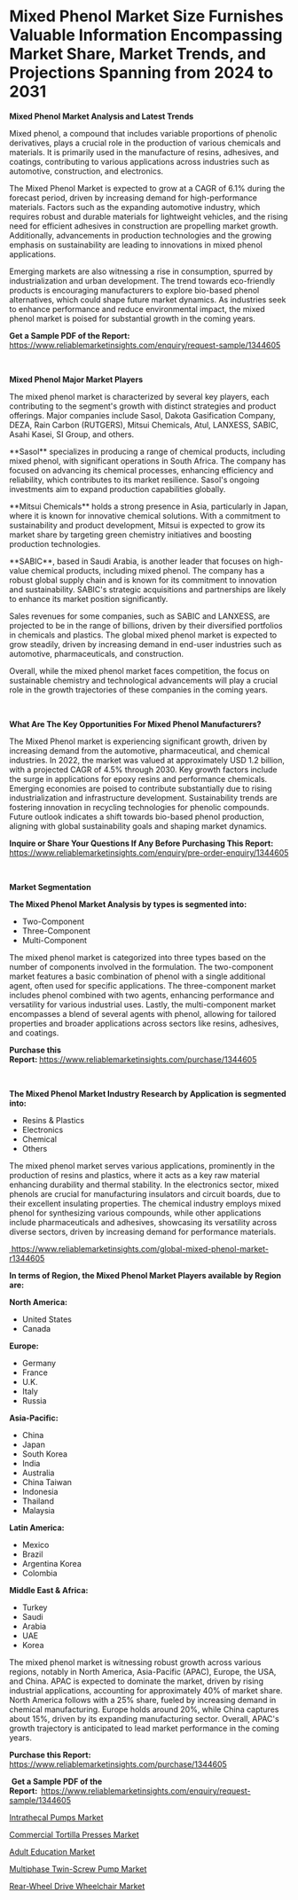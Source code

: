 <p><h1>Mixed Phenol Market Size Furnishes Valuable Information Encompassing Market Share, Market Trends, and Projections Spanning from 2024 to 2031</h1></p><p><strong>Mixed Phenol Market Analysis and Latest Trends</strong></p>
<p><p>Mixed phenol, a compound that includes variable proportions of phenolic derivatives, plays a crucial role in the production of various chemicals and materials. It is primarily used in the manufacture of resins, adhesives, and coatings, contributing to various applications across industries such as automotive, construction, and electronics.</p><p>The Mixed Phenol Market is expected to grow at a CAGR of 6.1% during the forecast period, driven by increasing demand for high-performance materials. Factors such as the expanding automotive industry, which requires robust and durable materials for lightweight vehicles, and the rising need for efficient adhesives in construction are propelling market growth. Additionally, advancements in production technologies and the growing emphasis on sustainability are leading to innovations in mixed phenol applications.</p><p>Emerging markets are also witnessing a rise in consumption, spurred by industrialization and urban development. The trend towards eco-friendly products is encouraging manufacturers to explore bio-based phenol alternatives, which could shape future market dynamics. As industries seek to enhance performance and reduce environmental impact, the mixed phenol market is poised for substantial growth in the coming years.</p></p>
<p><strong>Get a Sample PDF of the Report:&nbsp;</strong> <a href="https://www.reliablemarketinsights.com/enquiry/request-sample/1344605?utm_campaign=1579&utm_medium=2&utm_source=Github&utm_content=ia&utm_term=12102024&utm_id=mixed-phenol">https://www.reliablemarketinsights.com/enquiry/request-sample/1344605</a></p>
<p>&nbsp;</p>
<p><strong>Mixed Phenol Major Market Players</strong></p>
<p><p>The mixed phenol market is characterized by several key players, each contributing to the segment's growth with distinct strategies and product offerings. Major companies include Sasol, Dakota Gasification Company, DEZA, Rain Carbon (RUTGERS), Mitsui Chemicals, Atul, LANXESS, SABIC, Asahi Kasei, SI Group, and others.</p><p>**Sasol** specializes in producing a range of chemical products, including mixed phenol, with significant operations in South Africa. The company has focused on advancing its chemical processes, enhancing efficiency and reliability, which contributes to its market resilience. Sasol's ongoing investments aim to expand production capabilities globally.</p><p>**Mitsui Chemicals** holds a strong presence in Asia, particularly in Japan, where it is known for innovative chemical solutions. With a commitment to sustainability and product development, Mitsui is expected to grow its market share by targeting green chemistry initiatives and boosting production technologies.</p><p>**SABIC**, based in Saudi Arabia, is another leader that focuses on high-value chemical products, including mixed phenol. The company has a robust global supply chain and is known for its commitment to innovation and sustainability. SABIC's strategic acquisitions and partnerships are likely to enhance its market position significantly.</p><p>Sales revenues for some companies, such as SABIC and LANXESS, are projected to be in the range of billions, driven by their diversified portfolios in chemicals and plastics. The global mixed phenol market is expected to grow steadily, driven by increasing demand in end-user industries such as automotive, pharmaceuticals, and construction.</p><p>Overall, while the mixed phenol market faces competition, the focus on sustainable chemistry and technological advancements will play a crucial role in the growth trajectories of these companies in the coming years.</p></p>
<p>&nbsp;</p>
<p><strong>What Are The Key Opportunities For Mixed Phenol Manufacturers?</strong></p>
<p><p>The Mixed Phenol market is experiencing significant growth, driven by increasing demand from the automotive, pharmaceutical, and chemical industries. In 2022, the market was valued at approximately USD 1.2 billion, with a projected CAGR of 4.5% through 2030. Key growth factors include the surge in applications for epoxy resins and performance chemicals. Emerging economies are poised to contribute substantially due to rising industrialization and infrastructure development. Sustainability trends are fostering innovation in recycling technologies for phenolic compounds. Future outlook indicates a shift towards bio-based phenol production, aligning with global sustainability goals and shaping market dynamics.</p></p>
<p><strong>Inquire or Share Your Questions If Any Before Purchasing This Report:</strong> <a href="https://www.reliablemarketinsights.com/enquiry/pre-order-enquiry/1344605?utm_campaign=1579&utm_medium=2&utm_source=Github&utm_content=ia&utm_term=12102024&utm_id=mixed-phenol">https://www.reliablemarketinsights.com/enquiry/pre-order-enquiry/1344605</a></p>
<p>&nbsp;</p>
<p><strong>Market Segmentation</strong></p>
<p><strong>The Mixed Phenol Market Analysis by types is segmented into:</strong></p>
<p><ul><li>Two-Component</li><li>Three-Component</li><li>Multi-Component</li></ul></p>
<p><p>The mixed phenol market is categorized into three types based on the number of components involved in the formulation. The two-component market features a basic combination of phenol with a single additional agent, often used for specific applications. The three-component market includes phenol combined with two agents, enhancing performance and versatility for various industrial uses. Lastly, the multi-component market encompasses a blend of several agents with phenol, allowing for tailored properties and broader applications across sectors like resins, adhesives, and coatings.</p></p>
<p><strong>Purchase this Report:&nbsp;</strong><a href="https://www.reliablemarketinsights.com/purchase/1344605?utm_campaign=1579&utm_medium=2&utm_source=Github&utm_content=ia&utm_term=12102024&utm_id=mixed-phenol">https://www.reliablemarketinsights.com/purchase/1344605</a></p>
<p>&nbsp;</p>
<p><strong>The Mixed Phenol Market Industry Research by Application is segmented into:</strong></p>
<p><ul><li>Resins & Plastics</li><li>Electronics</li><li>Chemical</li><li>Others</li></ul></p>
<p><p>The mixed phenol market serves various applications, prominently in the production of resins and plastics, where it acts as a key raw material enhancing durability and thermal stability. In the electronics sector, mixed phenols are crucial for manufacturing insulators and circuit boards, due to their excellent insulating properties. The chemical industry employs mixed phenol for synthesizing various compounds, while other applications include pharmaceuticals and adhesives, showcasing its versatility across diverse sectors, driven by increasing demand for performance materials.</p></p>
<p><a href="https://www.reliablemarketinsights.com/global-mixed-phenol-market-r1344605?utm_campaign=1579&utm_medium=2&utm_source=Github&utm_content=ia&utm_term=12102024&utm_id=mixed-phenol">&nbsp;https://www.reliablemarketinsights.com/global-mixed-phenol-market-r1344605</a></p>
<p><strong>In terms of Region, the Mixed Phenol Market Players available by Region are:</strong></p>
<p>
    <p> <strong> North America: </strong>
        <ul>
            <li>United States</li>
            <li>Canada</li>
        </ul>
        </p> 
    <p> <strong> Europe: </strong>
        <ul>
            <li>Germany</li>
            <li>France</li>
            <li>U.K.</li>
            <li>Italy</li>
            <li>Russia</li>
        </ul>
        </p> 
    <p> <strong> Asia-Pacific: </strong>
        <ul>
            <li>China</li>
            <li>Japan</li>
            <li>South Korea</li>
            <li>India</li>
            <li>Australia</li>
            <li>China Taiwan</li>
            <li>Indonesia</li>
            <li>Thailand</li>
            <li>Malaysia</li>
        </ul>
        </p> 
    <p> <strong> Latin America: </strong>
        <ul>
            <li>Mexico</li>
            <li>Brazil</li>
            <li>Argentina Korea</li>
            <li>Colombia</li>
        </ul>
        </p> 
    <p> <strong> Middle East & Africa: </strong>
        <ul>
            <li>Turkey</li>
            <li>Saudi</li>
            <li>Arabia</li>
            <li>UAE</li>
            <li>Korea</li>
        </ul>
    </p>
    </p>
<p><p>The mixed phenol market is witnessing robust growth across various regions, notably in North America, Asia-Pacific (APAC), Europe, the USA, and China. APAC is expected to dominate the market, driven by rising industrial applications, accounting for approximately 40% of market share. North America follows with a 25% share, fueled by increasing demand in chemical manufacturing. Europe holds around 20%, while China captures about 15%, driven by its expanding manufacturing sector. Overall, APAC's growth trajectory is anticipated to lead market performance in the coming years.</p></p>
<p><strong>Purchase this Report: </strong><a href="https://www.reliablemarketinsights.com/purchase/1344605?utm_campaign=1579&utm_medium=2&utm_source=Github&utm_content=ia&utm_term=12102024&utm_id=mixed-phenol">https://www.reliablemarketinsights.com/purchase/1344605</a></p>
<p>&nbsp;<strong>Get a Sample PDF of the Report:&nbsp;&nbsp;</strong><a href="https://www.reliablemarketinsights.com/enquiry/request-sample/1344605?utm_campaign=1579&utm_medium=2&utm_source=Github&utm_content=ia&utm_term=12102024&utm_id=mixed-phenol">https://www.reliablemarketinsights.com/enquiry/request-sample/1344605</a></p>
<p><strong></strong></p>
<p><p><a href="https://github.com/vimar16th/Market-Research-Report-List-6/blob/main/intrathecal-pumps-market.md?utm_campaign=1579&utm_medium=2&utm_source=Github&utm_content=ia&utm_term=12102024&utm_id=mixed-phenol">Intrathecal Pumps Market</a></p><p><a href="https://www.linkedin.com/pulse/emerging-market-trends-regional-analysis-commercial-wlt4e?utm_campaign=1579&utm_medium=2&utm_source=Github&utm_content=ia&utm_term=12102024&utm_id=mixed-phenol">Commercial Tortilla Presses Market</a></p><p><a href="https://github.com/arionmp/Market-Research-Report-List-5/blob/main/adult-education-market.md?utm_campaign=1579&utm_medium=2&utm_source=Github&utm_content=ia&utm_term=12102024&utm_id=mixed-phenol">Adult Education Market</a></p><p><a href="https://www.linkedin.com/pulse/multiphase-twin-screw-pump-industry-sector-market-dynamics-tajme?utm_campaign=1579&utm_medium=2&utm_source=Github&utm_content=ia&utm_term=12102024&utm_id=mixed-phenol">Multiphase Twin-Screw Pump Market</a></p><p><a href="https://www.linkedin.com/pulse/rear-wheel-drive-wheelchair-market-refracting-trends-consumer-z0ztf?utm_campaign=1579&utm_medium=2&utm_source=Github&utm_content=ia&utm_term=12102024&utm_id=mixed-phenol">Rear-Wheel Drive Wheelchair Market</a></p></p>